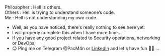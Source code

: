 Philosopher : Hell is others.<br/>
Others : Hell is trying to understand someone’s code.<br/>
Me : Hell is not understanding my own code.<br/>

- Well, as you have noticed, there's really nothing to see here yet. <br/>
- I will properly complete this when I have more time...<br/>
- If you have any good project related to Security operations, networking or DevOps,<br/>
- 😉 Ping me on Telegram @PacM4n or [LinkedIn](https://linkedin.com/in/pacome-kemkeu) and let's have fun ✌🏽 ...<br/>

<!---
TheMuntu/TheMuntu is a ✨ special ✨ repository because its `README.md` (this file) appears on your GitHub profile.
You can click the Preview link to take a look at your changes.
--->
